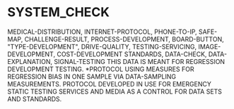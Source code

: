 # SYSTEM_CHECK
MEDICAL-DISTRIBUTION, INTERNET-PROTOCOL, PHONE-TO-IP, SAFE-MAP, CHALLENGE-RESULT, PROCESS-DEVELOPMENT, BOARD-BUTTON, "TYPE-DEVELOPMENT", DRIVE-QUALITY, TESTING-SERVICING, IMAGE-DEVELOPMENT, COST-DEVELOPMENT STANDARDS, DATA-CHECK, DATA-EXPLANATION, SIGNAL-TESTING   THIS DATA IS MEANT FOR REGRESSION DEVELOPMENT TESTING.  *PROTOCOL USING MEASURES FOR REGRESSION BIAS IN ONE SAMPLE VIA DATA-SAMPLING MEASUREMENTS. PROTOCOL DEVELOPED IN USE FOR EMERGENCY STATIC TESTING SERVICES AND MEDIA AS A CONTROL FOR DATA SETS AND STANDARDS. 
